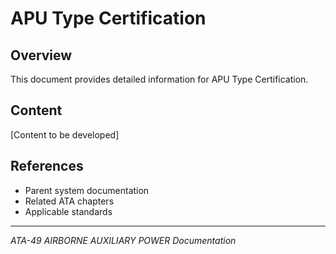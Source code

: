 # APU Type Certification

## Overview

This document provides detailed information for APU Type Certification.

## Content

[Content to be developed]

## References

- Parent system documentation
- Related ATA chapters
- Applicable standards

---

*ATA-49 AIRBORNE AUXILIARY POWER Documentation*
